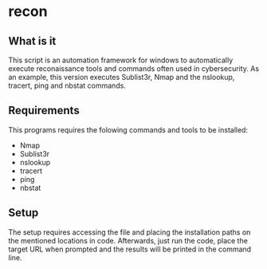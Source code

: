 # recon

## What is it

This script is an automation framework for windows to automatically execute reconaissance tools and commands often used in cybersecurity. As an example, this version executes Sublist3r, Nmap and the nslookup, tracert, ping and nbstat commands.

## Requirements

This programs requires the folowing commands and tools to be installed:
- Nmap
- Sublist3r
- nslookup
- tracert
- ping
- nbstat

## Setup

The setup requires accessing the file and placing the installation paths on the mentioned locations in code. Afterwards, just run the code, place the target URL when prompted and the results will be printed in the command line.
